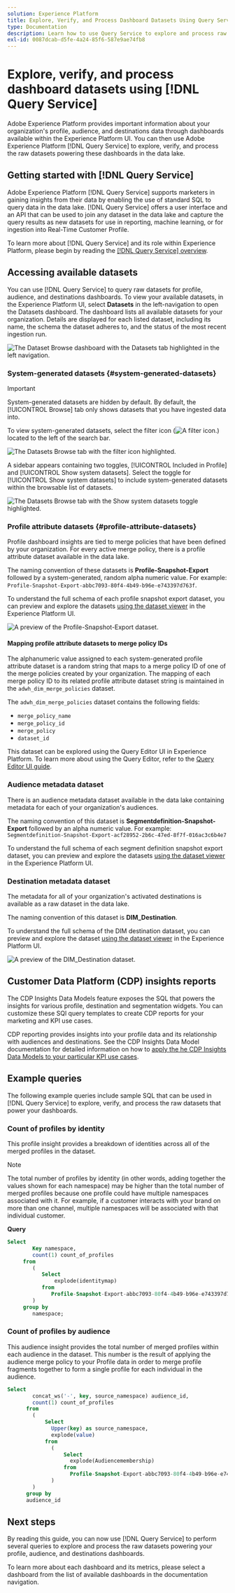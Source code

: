 ```yaml
---
solution: Experience Platform
title: Explore, Verify, and Process Dashboard Datasets Using Query Service
type: Documentation
description: Learn how to use Query Service to explore and process raw datasets powering profile, audience, and destination dashboards in Experience Platform.
exl-id: 0087dcab-d5fe-4a24-85f6-587e9ae74fb8
---
```

# Explore, verify, and process dashboard datasets using [!DNL Query Service]

Adobe Experience Platform provides important information about your organization's profile, audience, and destinations data through dashboards available within the Experience Platform UI. You can then use Adobe Experience Platform [!DNL Query Service] to explore, verify, and process the raw datasets powering these dashboards in the data lake.

## Getting started with [!DNL Query Service] 

Adobe Experience Platform [!DNL Query Service] supports marketers in gaining insights from their data by enabling the use of standard SQL to query data in the data lake. [!DNL Query Service] offers a user interface and an API that can be used to join any dataset in the data lake and capture the query results as new datasets for use in reporting, machine learning, or for ingestion into Real-Time Customer Profile. 

To learn more about [!DNL Query Service] and its role within Experience Platform, please begin by reading the [[!DNL Query Service] overview](../query-service/home.md).

## Accessing available datasets

You can use [!DNL Query Service] to query raw datasets for profile, audience, and destinations dashboards. To view your available datasets, in the Experience Platform UI, select **Datasets** in the left-navigation to open the Datasets dashboard. The dashboard lists all available datasets for your organization. Details are displayed for each listed dataset, including its name, the schema the dataset adheres to, and the status of the most recent ingestion run.

![The Dataset Browse dashboard with the Datasets tab highlighted in the left navigation.](./images/query/browse-datasets.png)

### System-generated datasets {#system-generated-datasets}

>[!IMPORTANT]
>
>System-generated datasets are hidden by default. By default, the [!UICONTROL Browse] tab only shows datasets that you have ingested data into.

To view system-generated datasets, select the filter icon (![A filter icon.](./images/query/filter.png)) located to the left of the search bar.

![The Datasets Browse tab with the filter icon highlighted.](./images/query/filter-datasets.png)

A sidebar appears containing two toggles, [!UICONTROL Included in Profile] and [!UICONTROL Show system datasets]. Select the toggle for [!UICONTROL Show system datasets] to include system-generated datasets within the browsable list of datasets.

![The Datasets Browse tab with the Show system datasets toggle highlighted.](./images/query/show-system-datasets.png)

### Profile attribute datasets {#profile-attribute-datasets}

Profile dashboard insights are tied to merge policies that have been defined by your organization. For every active merge policy, there is a profile attribute dataset available in the data lake. 

The naming convention of these datasets is **Profile-Snapshot-Export** followed by a system-generated, random alpha numeric value. For example: `Profile-Snapshot-Export-abbc7093-80f4-4b49-b96e-e743397d763f`.

To understand the full schema of each profile snapshot export dataset, you can preview and explore the datasets [using the dataset viewer](../catalog/datasets/user-guide.md) in the Experience Platform UI.

![A preview of the Profile-Snapshot-Export dataset.](images/query/profile-attribute.png)

#### Mapping profile attribute datasets to merge policy IDs

The alphanumeric value assigned to each system-generated profile attribute dataset is a random string that maps to a merge policy ID of one of the merge policies created by your organization. The mapping of each merge policy ID to its related profile attribute dataset string is maintained in the `adwh_dim_merge_policies` dataset. 

The `adwh_dim_merge_policies` dataset contains the following fields:

* `merge_policy_name`
* `merge_policy_id`
* `merge_policy`
* `dataset_id`

This dataset can be explored using the Query Editor UI in Experience Platform. To learn more about using the Query Editor, refer to the [Query Editor UI guide](../query-service/ui/user-guide.md).

### Audience metadata dataset 

There is an audience metadata dataset available in the data lake containing metadata for each of your organization's audiences.

The naming convention of this dataset is **Segmentdefinition-Snapshot-Export** followed by an alpha numeric value. For example: `Segmentdefinition-Snapshot-Export-acf28952-2b6c-47ed-8f7f-016ac3c6b4e7`

To understand the full schema of each segment definition snapshot export dataset, you can preview and explore the datasets [using the dataset viewer](../catalog/datasets/user-guide.md) in the Experience Platform UI.

### Destination metadata dataset

The metadata for all of your organization's activated destinations is available as a raw dataset in the data lake.

The naming convention of this dataset is **DIM_Destination**.

To understand the full schema of the DIM destination dataset, you can preview and explore the dataset [using the dataset viewer](../catalog/datasets/user-guide.md) in the Experience Platform UI.

![A preview of the DIM_Destination dataset.](images/query/destinations-metadata.png)

## Customer Data Platform (CDP) insights reports

The CDP Insights Data Models feature exposes the SQL that powers the insights for various profile, destination and segmentation widgets. You can customize these SQl query templates to create CDP reports for your marketing and KPI use cases.

CDP reporting provides insights into your profile data and its relationship with audiences and destinations. See the CDP Insights Data Model documentation for detailed information on how to [apply the he CDP Insights Data Models to your particular KPI use cases](./cdp-insights-data-model.md). 

## Example queries

The following example queries include sample SQL that can be used in [!DNL Query Service] to explore, verify, and process the raw datasets that power your dashboards.

### Count of profiles by identity

This profile insight provides a breakdown of identities across all of the merged profiles in the dataset. 

>[!NOTE]
>
>The total number of profiles by identity (in other words, adding together the values shown for each namespace) may be higher than the total number of merged profiles because one profile could have multiple namespaces associated with it. For example, if a customer interacts with your brand on more than one channel, multiple namespaces will be associated with that individual customer.

**Query**

```sql
Select
        Key namespace,
        count(1) count_of_profiles
     from
        (
           Select
               explode(identitymap)
           from
              Profile-Snapshot-Export-abbc7093-80f4-4b49-b96e-e743397d763f
        )
     group by
        namespace;
```

### Count of profiles by audience

This audience insight provides the total number of merged profiles within each audience in the dataset. This number is the result of applying the audience merge policy to your Profile data in order to merge profile fragments together to form a single profile for each individual in the audience. 

```sql
Select          
        concat_ws('-', key, source_namespace) audience_id,
        count(1) count_of_profiles
      from
        (
            Select
              Upper(key) as source_namespace,
              explode(value)
            from
              (
                  Select
                    explode(Audiencemembership)
                  from
                    Profile-Snapshot-Export-abbc7093-80f4-4b49-b96e-e743397d763f
              )
        )
      group by
      audience_id
```

## Next steps

By reading this guide, you can now use [!DNL Query Service] to perform several queries to explore and process the raw datasets powering your profile, audience, and destinations dashboards. 

To learn more about each dashboard and its metrics, please select a dashboard from the list of available dashboards in the documentation navigation.
